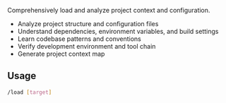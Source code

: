 Comprehensively load and analyze project context and configuration.

- Analyze project structure and configuration files
- Understand dependencies, environment variables, and build settings
- Learn codebase patterns and conventions
- Verify development environment and tool chain
- Generate project context map

## Usage
```bash
/load [target]
```
